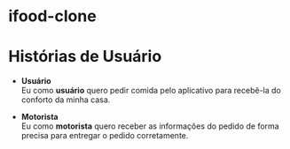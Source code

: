 # ifood-clone
# Histórias de Usuário

- **Usuário**  
  Eu como **usuário** quero pedir comida pelo aplicativo para recebê-la do conforto da minha casa.  

- **Motorista**  
  Eu como **motorista** quero receber as informações do pedido de forma precisa para entregar o pedido corretamente.  
